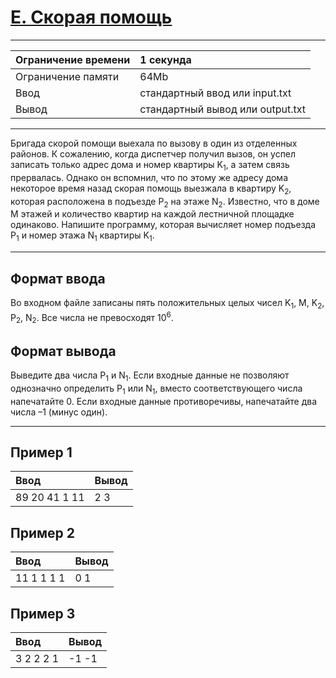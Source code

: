 # [E. Скорая помощь](https://contest.yandex.ru/contest/27393/problems/E/)

---
| Ограничение времени | 1 секунда |
| :--- |:---|
| Ограничение памяти | 64Mb |
| Ввод | стандартный ввод или input.txt |
| Вывод | стандартный вывод или output.txt |
---

Бригада скорой помощи выехала по вызову в один из отделенных районов. К сожалению, когда диспетчер получил вызов, он успел записать только адрес дома и номер квартиры K<sub>1</sub>, а затем связь прервалась. Однако он вспомнил, что по этому же адресу дома некоторое время назад скорая помощь выезжала в квартиру K<sub>2</sub>, которая расположена в подъезде P<sub>2</sub> на этаже N<sub>2</sub>. Известно, что в доме M этажей и количество квартир на каждой лестничной площадке одинаково. Напишите программу, которая вычисляет номер подъезда P<sub>1</sub> и номер этажа N<sub>1</sub> квартиры K<sub>1</sub>.

---
## Формат ввода
Во входном файле записаны пять положительных целых чисел K<sub>1</sub>, M, K<sub>2</sub>, P<sub>2</sub>, N<sub>2</sub>. Все числа не превосходят 10<sup>6</sup>.

## Формат вывода
Выведите два числа P<sub>1</sub> и N<sub>1</sub>. Если входные данные не позволяют однозначно определить P<sub>1</sub> или N<sub>1</sub>, вместо соответствующего числа напечатайте 0. Если входные данные противоречивы, напечатайте два числа –1 (минус один).

---
## Пример 1

| Ввод | Вывод |
| :--- | :--- |
| 89 20 41 1 11 | 2 3 |

## Пример 2

| Ввод | Вывод |
| :--- | :--- |
| 11 1 1 1 1 | 0 1 |

## Пример 3

| Ввод | Вывод |
| :--- | :--- |
| 3 2 2 2 1 | -1 -1 |
